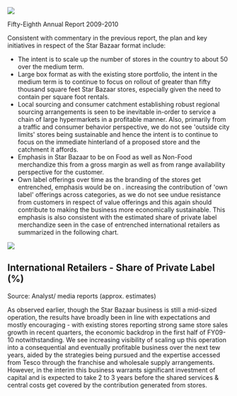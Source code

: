 ![](_page_0_Picture_0.jpeg)

Fifty-Eighth Annual Report 2009-2010

Consistent with commentary in the previous report, the plan and key initiatives in respect of the Star Bazaar format include:

- The intent is to scale up the number of stores in the country to about 50 over the medium term.
- Large box format as with the existing store portfolio, the intent in the medium term is to continue to focus on rollout of greater than fifty thousand square feet Star Bazaar stores, especially given the need to contain per square foot rentals.
- Local sourcing and consumer catchment establishing robust regional sourcing arrangements is seen to be inevitable in-order to service a chain of large hypermarkets in a profitable manner. Also, primarily from a traffic and consumer behavior perspective, we do not see 'outside city limits' stores being sustainable and hence the intent is to continue to focus on the immediate hinterland of a proposed store and the catchment it affords.
- Emphasis in Star Bazaar to be on Food as well as Non-Food merchandize this from a gross margin as well as from range availability perspective for the customer.
- Own label offerings over time as the branding of the stores get entrenched, emphasis would be on . increasing the contribution of 'own label' offerings across categories, as we do not see undue resistance from customers in respect of value offerings and this again should contribute to making the business more economically sustainable. This emphasis is also consistent with the estimated share of private label merchandize seen in the case of entrenched international retailers as summarized in the following chart.

![](_page_0_Figure_8.jpeg)

## International Retailers - Share of Private Label (%)

Source: Analyst/ media reports (approx. estimates)

As observed earlier, though the Star Bazaar business is still a mid-sized operation, the results have broadly been in line with expectations and mostly encouraging - with existing stores reporting strong same store sales growth in recent quarters, the economic backdrop in the first half of FY09-10 notwithstanding. We see increasing visibility of scaling up this operation into a consequential and eventually profitable business over the next tew years, aided by the strategies being pursued and the expertise accessed from Tesco through the franchise and wholesale supply arrangements. However, in the interim this business warrants significant investment of capital and is expected to take 2 to 3 years before the shared services & central costs get covered by the contribution generated from stores.